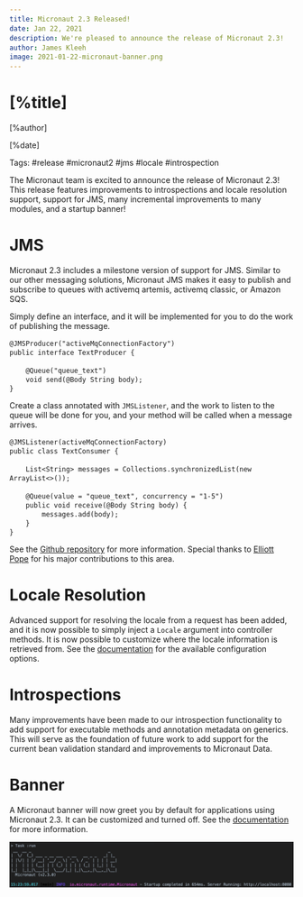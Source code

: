 ```yaml
---
title: Micronaut 2.3 Released!
date: Jan 22, 2021
description: We're pleased to announce the release of Micronaut 2.3!
author: James Kleeh
image: 2021-01-22-micronaut-banner.png
---
```


# [%title]

[%author]

[%date]

Tags: #release #micronaut2 #jms #locale #introspection

The Micronaut team is excited to announce the release of Micronaut 2.3! This release features improvements to introspections and locale resolution support, support for JMS, many incremental improvements to many modules, and a startup banner!

# JMS

Micronaut 2.3 includes a milestone version of support for JMS. Similar to our other messaging solutions, Micronaut JMS makes it easy to publish and subscribe to queues with activemq artemis, activemq classic, or Amazon SQS.

Simply define an interface, and it will be implemented for you to do the work of publishing the message.


```
@JMSProducer("activeMqConnectionFactory")
public interface TextProducer {

    @Queue("queue_text")
    void send(@Body String body);
}
```

Create a class annotated with `JMSListener`, and the work to listen to the queue will be done for you, and your method will be called when a message arrives.


```
@JMSListener(activeMqConnectionFactory)
public class TextConsumer {

    List<String> messages = Collections.synchronizedList(new ArrayList<>());

    @Queue(value = "queue_text", concurrency = "1-5")
    public void receive(@Body String body) {
        messages.add(body);
    }
}
```

See the [Github repository](https://github.com/micronaut-projects/micronaut-jms) for more information. Special thanks to [Elliott Pope](https://github.com/elliottpope) for his major contributions to this area.

# Locale Resolution

Advanced support for resolving the locale from a request has been added, and it is now possible to simply inject a `Locale` argument into controller methods. It is now possible to customize where the locale information is retrieved from. See the [documentation](https://docs.micronaut.io/latest/guide/index.html#localeResolution) for the available configuration options.

# Introspections

Many improvements have been made to our introspection functionality to add support for executable methods and annotation metadata on generics. This will serve as the foundation of future work to add support for the current bean validation standard and improvements to Micronaut Data.

# Banner

A Micronaut banner will now greet you by default for applications using Micronaut 2.3. It can be customized and turned off. See the [documentation](https://docs.micronaut.io/latest/guide/index.html#_micronaut_banner) for more information.

![The new Micronaut banner](2021-01-22-micronaut-banner.png)


